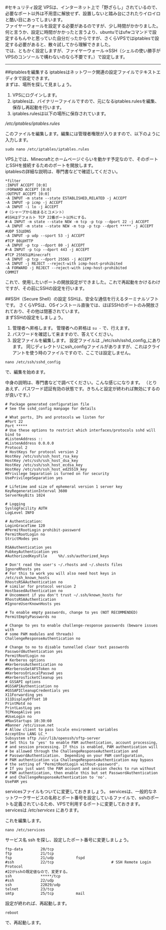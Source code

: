 #セキュリティ設定
 VPSは、インターネット上で「野ざらし」されているので、必要なポート以外は不用意に解放せず、設置しないと踏み台にされたりイロイロと酷い目にあってしまいます。  
 ファイヤーウォールを設定する必要があるのですが、少し時間がかかりました。  
 何と言うか、設定に時間がかかったと言うより、ubuntuではufwコマンドで設定するもんやと思っていた自分だったからですが、さくらVPSではiptablesで設定する必要があると、散々試してから理解できました。  
 では、ともかく設定しますが、ファイヤーウォール→SSH（シェルの使い勝手がVPSのコンソールで構わないのなら不要です。）で設定します。  

---
##iptablesを編集する
 iptablesはネットワーク関連の設定ファイルでテキストエディタで設定できます。  
 まずは、場所を探して見ましょう。

1. VPSにログインします。
1. iptablesは、バイナリーファイルですので、元になるiptables.rulesを編集、保存し再起動を行います。
1. iptables.rulesは以下の場所に保存されています。

_/etc/iptables/iptables.rules_  

このファイルを編集します。編集には管理者権限が入りますので、以下のように入力します。

```
sudo nano /etc/iptables/iptables.rules
```

VPS上では、Minecraftとホームページぐらいを動かす予定なので、そのポートとSSHを接続するためのポートを開放します。  
iptablesの詳細な説明は、専門書などで確認してください。
```
*filter
:INPUT ACCEPT [0:0]
:FORWARD ACCEPT [0:0]
:OUTPUT ACCEPT [0:0]
-A INPUT -m state --state ESTABLISHED,RELATED -j ACCEPT
-A INPUT -p icmp -j ACCEPT
-A INPUT -i lo -j ACCEPT
#（シャープから始まるとコメント）
#SSHはデフォルト TCP 22番ポート以外にする。
#-A INPUT -m state --state NEW -m tcp -p tcp --dport 22 -j ACCEPT
-A INPUT -m state --state NEW -m tcp -p tcp --dport ***** -j ACCEPT
#UDP 53はDNS
-A INPUT -p udp --sport 53 -j ACCEPT
#TCP 80はHTTP
-A INPUT -p tcp --dport 80 -j ACCEPT
#-A INPUT -p tcp --dport 443 -j ACCEPT
#TCP 25565はMinecraft
-A INPUT -p tcp --dport 25565 -j ACCEPT
-A INPUT -j REJECT --reject-with icmp-host-prohibited
-A FORWARD -j REJECT --reject-with icmp-host-prohibited
COMMIT
```

これで、使用したいポートの開放設定ができました。これで再起動をかけるわけですが、その前にSSHの設定を行います。

##SSH（Secure Shell）の設定
 SSHは、安全な通信を行えるターミナルソフトです。
 さくらVPSは、OSインストール直後では、ほぼSSHのポートのみ開放されており、その他は閉塞されています。  
 まずSSHの設定をしましょう。

1. 管理者へ昇格します。  管理者への昇格は  ```su -```   で、行えます。
1. パスワードを確認して来ますので、答えてください。
1. 設定ファイルを編集します。  設定ファイルは _/etc/ssh/sshd_config_にあります。  同じディレクトリにssh_configファイルがありますが、これはクライアントを使う時のファイルですので、ここでは設定しません。

```
nano /etc/ssh/sshd_config
```
で、編集を始めます。

中身の説明は、専門書などで調べてください。こんな感じになります。  （とりあえず、パスワード認証有効の状態です。きちんと設定が終われば無効にするのが良いです。）
```
# Package generated configuration file
# See the sshd_config manpage for details

# What ports, IPs and protocols we listen for
#Port 22
Port *****
# Use these options to restrict which interfaces/protocols sshd will bind to
#ListenAddress ::
#ListenAddress 0.0.0.0
Protocol 2
# HostKeys for protocol version 2
HostKey /etc/ssh/ssh_host_rsa_key
HostKey /etc/ssh/ssh_host_dsa_key
HostKey /etc/ssh/ssh_host_ecdsa_key
HostKey /etc/ssh/ssh_host_ed25519_key
#Privilege Separation is turned on for security
UsePrivilegeSeparation yes

# Lifetime and size of ephemeral version 1 server key
KeyRegenerationInterval 3600
ServerKeyBits 1024

# Logging
SyslogFacility AUTH
LogLevel INFO

# Authentication:
LoginGraceTime 120
#PermitRootLogin prohibit-password
PermitRootLogin no
StrictModes yes

RSAAuthentication yes
PubkeyAuthentication yes
#AuthorizedKeysFile     %h/.ssh/authorized_keys

# Don't read the user's ~/.rhosts and ~/.shosts files
IgnoreRhosts yes
# For this to work you will also need host keys in /etc/ssh_known_hosts
RhostsRSAAuthentication no
# similar for protocol version 2
HostbasedAuthentication no
# Uncomment if you don't trust ~/.ssh/known_hosts for RhostsRSAAuthentication
#IgnoreUserKnownHosts yes

# To enable empty passwords, change to yes (NOT RECOMMENDED)
PermitEmptyPasswords no

# Change to yes to enable challenge-response passwords (beware issues with
# some PAM modules and threads)
ChallengeResponseAuthentication no

# Change to no to disable tunnelled clear text passwords
PasswordAuthentication yes
PermitRootLogin no
# Kerberos options
#KerberosAuthentication no
#KerberosGetAFSToken no
#KerberosOrLocalPasswd yes
#KerberosTicketCleanup yes
# GSSAPI options
#GSSAPIAuthentication no
#GSSAPICleanupCredentials yes
X11Forwarding yes
X11DisplayOffset 10
PrintMotd no
PrintLastLog yes
TCPKeepAlive yes
#UseLogin no
#MaxStartups 10:30:60
#Banner /etc/issue.net
# Allow client to pass locale environment variables
AcceptEnv LANG LC_*
Subsystem sftp /usr/lib/openssh/sftp-server
# Set this to 'yes' to enable PAM authentication, account processing,
# and session processing. If this is enabled, PAM authentication will
# be allowed through the ChallengeResponseAuthentication and
# PasswordAuthentication.  Depending on your PAM configuration,
# PAM authentication via ChallengeResponseAuthentication may bypass
# the setting of "PermitRootLogin without-password".
# If you just want the PAM account and session checks to run without
# PAM authentication, then enable this but set PasswordAuthentication
# and ChallengeResponseAuthentication to 'no'.
UsePAM yes
```

servicesファイルもついてに変更しておきましょう。
servicesは、一般的なネットワークサービスの名称とポート番号を設定しているファイルで、sshのポートも定義されているため、VPSで利用するポートに変更しておきます。  servicesは _/etc/services_ にあります。

これを編集します。
```
nano /etc/services
```

サービス名 ssh を探し、設定したポート番号に変更しましょう。
```
ftp-data        20/tcp
ftp             21/tcp
fsp             21/udp          fspd
#ssh            22/tcp                          # SSH Remote Login Protocol
#22がsshの既定値なので、変更する。
ssh             *****/tcp
#ssh            22/udp
ssh             22029/udp
telnet          23/tcp
smtp            25/tcp          mail
```
設定が終われば、再起動します。

```
reboot
```
で、再起動します。
